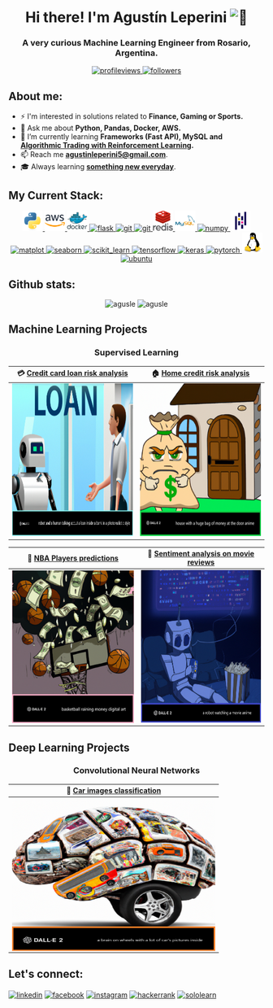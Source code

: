 <h1 align="center"> 
  Hi there! I'm Agustín Leperini 
<picture>
  <source srcset="https://fonts.gstatic.com/s/e/notoemoji/latest/1f44b_1f3fb/512.webp" type="image/webp">
  <img src="https://fonts.gstatic.com/s/e/notoemoji/latest/1f44b_1f3fb/512.gif" alt="👋" width="32" height="32">
</picture>
  
</h1>
<h3 align="center">A very curious Machine Learning Engineer from Rosario, Argentina.</h3>

<p align="center"> 
<a href="https://github.com/agusle" target="_blank" rel="noreferrer"> <img src="https://komarev.com/ghpvc/?username=agusle&label=Profile%20views&color=0e75b6&style=flat" alt="profileviews" /> </a>
<a href="https://github.com/agusle?tab=followers" target="_blank" rel="noreferrer"> <img src="https://img.shields.io/github/followers/agusle?label=Followers" alt="followers"/> </a>
</p>

**<h2 align="left"> About me:</h2>**
- ⚡ I'm interested in solutions related to **Finance, Gaming or Sports.** 
- 💬 Ask me about **Python, Pandas, Docker, AWS.**
- 🌱 I’m currently learning **Frameworks (Fast API), MySQL and [Algorithmic Trading with Reinforcement Learning](https://www.coursera.org/specializations/machine-learning-trading).**
- 📫 Reach me **agustinleperini5@gmail.com**.
- 🎓 Always learning [**something new everyday**](https://github.com/agusle/something_new_everyday).

**<h2 align="left"> My Current Stack:</h2>**
<p align="center"> <a href="https://www.python.org" target="_blank" rel="noreferrer"> <img src="https://raw.githubusercontent.com/devicons/devicon/master/icons/python/python-original.svg" alt="python" width="40" height="40"/> </a> <a href="https://aws.amazon.com" target="_blank" rel="noreferrer"> <img src="https://raw.githubusercontent.com/devicons/devicon/master/icons/amazonwebservices/amazonwebservices-original-wordmark.svg" alt="aws" width="40" height="40"/> </a> <a href="https://www.docker.com/" target="_blank" rel="noreferrer"> <img src="https://raw.githubusercontent.com/devicons/devicon/master/icons/docker/docker-original-wordmark.svg" alt="docker" width="40" height="40"/> </a> <a href="https://flask.palletsprojects.com/" target="_blank" rel="noreferrer"> <img src="https://www.vectorlogo.zone/logos/pocoo_flask/pocoo_flask-icon.svg" alt="flask" width="40" height="40"/> </a> <a href="https://fastapi.tiangolo.com/" target="_blank" rel="noreferrer"> <img src="https://cdn.worldvectorlogo.com/logos/fastapi-1.svg" alt="git" width="40" height="40"/> </a> <a href="https://git-scm.com/" target="_blank" rel="noreferrer"> <img src="https://www.vectorlogo.zone/logos/git-scm/git-scm-icon.svg" alt="git" width="40" height="40"/> </a> <a href="https://redis.io" target="_blank" rel="noreferrer"> <img src="https://raw.githubusercontent.com/devicons/devicon/master/icons/redis/redis-original-wordmark.svg" alt="redis" width="40" height="40"/> </a>  <a href="https://www.mysql.com/" target="_blank" rel="noreferrer"> <img src="https://raw.githubusercontent.com/devicons/devicon/master/icons/mysql/mysql-original-wordmark.svg" alt="mysql" width="40" height="40"/> </a> <a href="https://numpy.org/" target="_blank" rel="noreferrer"> <img src="https://numpy.org/images/logo.svg" alt="numpy" width="40" height="40"/> </a> <a href="https://pandas.pydata.org/" target="_blank" rel="noreferrer"> <img src="https://raw.githubusercontent.com/devicons/devicon/2ae2a900d2f041da66e950e4d48052658d850630/icons/pandas/pandas-original.svg" alt="pandas" width="40" height="40"/> </a> <a href="https://matplotlib.org/" target="_blank" rel="noreferrer"> <img src= "https://upload.wikimedia.org/wikipedia/commons/thumb/0/01/Created_with_Matplotlib-logo.svg/2048px-Created_with_Matplotlib-logo.svg.png" alt="matplot" width="40" height="40"/> </a> <a href="https://seaborn.pydata.org/" target="_blank" rel="noreferrer"> <img src="https://seaborn.pydata.org/_images/logo-tall-lightbg.svg" alt="seaborn" width="40" height="40"/> </a> <a href="https://scikit-learn.org/" target="_blank" rel="noreferrer"> <img src="https://upload.wikimedia.org/wikipedia/commons/0/05/Scikit_learn_logo_small.svg" alt="scikit_learn" width="40" height="40"/> </a> <a href="https://www.tensorflow.org" target="_blank" rel="noreferrer"> <img src="https://www.vectorlogo.zone/logos/tensorflow/tensorflow-icon.svg" alt="tensorflow" width="40" height="40"/> </a> <a href="https://keras.io/" target="_blank" rel="noreferrer"> <img src="https://github.com/valohai/ml-logos/blob/master/keras.svg" alt="keras" width="40" height="40"/> </a> <a href="https://pytorch.org/" target="_blank" rel="noreferrer"> <img src="https://www.vectorlogo.zone/logos/pytorch/pytorch-icon.svg" alt="pytorch" width="40" height="40"/> </a> <a href="https://www.linux.org/" target="_blank" rel="noreferrer"> <img src="https://raw.githubusercontent.com/devicons/devicon/master/icons/linux/linux-original.svg" alt="linux" width="40" height="40"/> </a> <a href="https://ubuntu.com/" target="_blank" rel="noreferrer"> <img src="https://brandslogos.com/wp-content/uploads/images/large/ubuntu-logo.png" alt="ubuntu" width="40" height="40"/> </a> </p>

**<h2 align="left"> Github stats:</h2>**

<p align="center"> 
<img height="150" src="https://github-readme-stats.vercel.app/api?username=agusle&show_icons=true&locale=en" alt="agusle"/> 
<img height="150" src="https://github-readme-streak-stats.herokuapp.com/?user=agusle&" alt="agusle" /> </p>
</p>

**<h2 align="left"> Machine Learning Projects </h2>**

<h3 align="center"> Supervised Learning </h3>

|  💳 [Credit card loan risk analysis](https://github.com/agusle/credit-card-loan-risk-analysis)| 🏠 [Home credit risk analysis](https://github.com/agusle/home-credit-risk-analysis)|
| :-:| :-:| 
| [<img src = "https://github.com/agusle/credit-card-loan-risk-analysis/blob/main/img/project-logo.PNG" width = 400 height = 300/>](https://github.com/agusle/credit-card-loan-risk-analysis)| [<img src = "https://github.com/agusle/home-credit-risk-analysis/blob/main/img/project-logo.png" width = 400 height = 300/>](https://github.com/agusle/home-credit-risk-analysis)

|  🏀 [NBA Players predictions](https://github.com/agusle/nba-players-predictions)| 🎥 [Sentiment analysis on movie reviews](https://github.com/agusle/sentiment-analysis-on-movie-reviews)
| :-:| :-:| 
|[<img src = "https://github.com/agusle/nba-players-predictions/blob/main/img/project-logo-nba.png" width = 400 height = 300 align="center"/>](https://github.com/agusle/nba-players-predictions)| [<img src = "https://github.com/agusle/sentiment-analysis-on-movie-reviews/blob/main/img/project-logo.png" width = 400 height = 300/>](https://github.com/agusle/sentiment-analysis-on-movie-reviews)

**<h2 align="left"> Deep Learning Projects </h2>**

<h3 align="center"> Convolutional Neural Networks </h3>

|  🚗 [Car images classification](https://github.com/agusle/car-images-classification)|
| :-:|
|[<img src = "https://github.com/agusle/car-images-classification/blob/main/img/project-logo.png" width = 400 height = 300 align="center"/>](https://github.com/agusle/car-images-classification)

**<h2 align="left"> Let's connect:</h2>**
<p align="left">
<a href="https://linkedin.com/in/agustinleperini" target="blank"><img align="center" src="https://raw.githubusercontent.com/rahuldkjain/github-profile-readme-generator/master/src/images/icons/Social/linked-in-alt.svg" alt="linkedin" height="30" width="40" /></a>
<a href="https://fb.com/agusleperini" target="blank"><img align="center" src="https://raw.githubusercontent.com/rahuldkjain/github-profile-readme-generator/master/src/images/icons/Social/facebook.svg" alt="facebook" height="30" width="40" /></a>
<a href="https://instagram.com/agustinleperini" target="blank"><img align="center" src="https://raw.githubusercontent.com/rahuldkjain/github-profile-readme-generator/master/src/images/icons/Social/instagram.svg" alt="instagram" height="30" width="40" /></a>
<a href="https://www.hackerrank.com/agustinleperini5" target="blank"><img align="center" src="https://raw.githubusercontent.com/rahuldkjain/github-profile-readme-generator/master/src/images/icons/Social/hackerrank.svg" alt="hackerrank" height="30" width="40" /></a>
<a href="https://www.sololearn.com/profile/24666598" target="blank"><img align="center" src="https://cdn.worldvectorlogo.com/logos/sololearn-2.svg" alt="sololearn" height="30" width="40" /></a>

</p>

